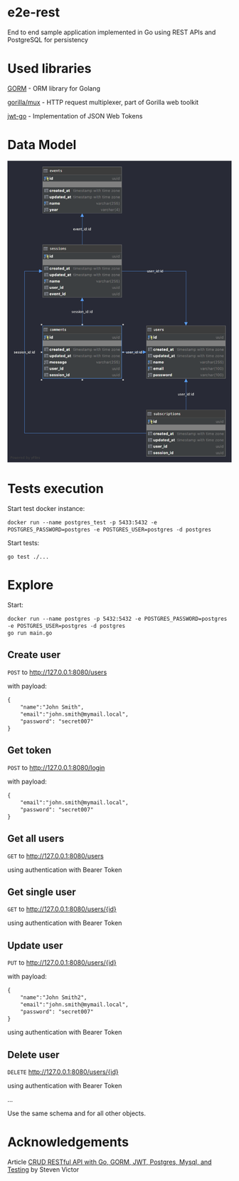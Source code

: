 # e2e-rest
End to end sample application implemented in Go using REST APIs and PostgreSQL for persistency

# Used libraries
[GORM](https://gorm.io) - ORM library for Golang

[gorilla/mux](https://github.com/gorilla/mux) - HTTP request multiplexer, part of Gorilla web toolkit

[jwt-go](github.com/dgrijalva/jwt-go) - Implementation of JSON Web Tokens

# Data Model
![DatModel](DataModel.png)

# Tests execution
Start test docker instance:
```
docker run --name postgres_test -p 5433:5432 -e POSTGRES_PASSWORD=postgres -e POSTGRES_USER=postgres -d postgres
```
Start tests:
```
go test ./...
```

# Explore
Start:
```
docker run --name postgres -p 5432:5432 -e POSTGRES_PASSWORD=postgres -e POSTGRES_USER=postgres -d postgres
go run main.go
```
## Create user

`POST` to http://127.0.0.1:8080/users

with payload:
```
{
	"name":"John Smith",
	"email":"john.smith@mymail.local", 
	"password": "secret007"
}
```
## Get token

`POST` to http://127.0.0.1:8080/login

with payload:
```
{
	"email":"john.smith@mymail.local", 
	"password": "secret007"
}
```
## Get all users

`GET` to http://127.0.0.1:8080/users

using authentication with Bearer Token 

## Get single user

`GET` to http://127.0.0.1:8080/users/{id}

using authentication with Bearer Token 

## Update user

`PUT` to http://127.0.0.1:8080/users/{id}

with payload:
```
{
	"name":"John Smith2",
	"email":"john.smith@mymail.local", 
	"password": "secret007"
}
```
using authentication with Bearer Token 

## Delete user

`DELETE` http://127.0.0.1:8080/users/{id}

using authentication with Bearer Token 

...

Use the same schema and for all other objects.

# Acknowledgements
Article [CRUD RESTful API with Go, GORM, JWT, Postgres, Mysql, and Testing](https://levelup.gitconnected.com/crud-restful-api-with-go-gorm-jwt-postgres-mysql-and-testing-460a85ab7121) by Steven Victor


